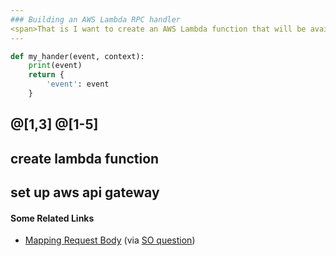 ```yaml
---
### Building an AWS Lambda RPC handler
<span>That is I want to create an AWS Lambda function that will be available by HTTPs from outside</span>
---
```

```python
def my_hander(event, context):
    print(event)
    return {
        'event': event
    }
```
@[1,3]
@[1-5]
---
create lambda function
---
set up aws api gateway
---
#### Some Related Links

- [Mapping Request Body](https://kennbrodhagen.net/2015/12/06/how-to-create-a-request-object-for-your-lambda-event-from-api-gateway/) (via [SO question](https://stackoverflow.com/questions/31329958/how-to-pass-a-querystring-or-route-parameter-to-aws-lambda-from-amazon-api-gatew))
